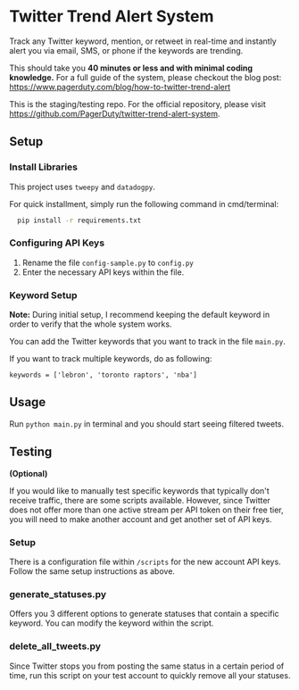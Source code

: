 # Twitter Trend Alert System
Track any Twitter keyword, mention, or retweet in real-time and instantly alert you via email, SMS, or phone if the keywords are trending.

This should take you **40 minutes or less and with minimal coding knowledge.**
For a full guide of the system, please checkout the blog post: <https://www.pagerduty.com/blog/how-to-twitter-trend-alert>

This is the staging/testing repo. For the official repository, please visit <https://github.com/PagerDuty/twitter-trend-alert-system>.

## Setup

### Install Libraries
This project uses `tweepy` and `datadogpy`.


For quick installment, simply run the following command in cmd/terminal:

```bash
  pip install -r requirements.txt
```

### Configuring API Keys
1. Rename the file `config-sample.py` to `config.py`
1. Enter the necessary API keys within the file.

### Keyword Setup
**Note:** During initial setup, I recommend keeping the default keyword in order to verify that the whole system works.

You can add the Twitter keywords that you want to track in the file `main.py`.

If you want to track multiple keywords, do as following:

`keywords = ['lebron', 'toronto raptors', 'nba']`

## Usage
Run `python main.py` in terminal and you should start seeing filtered tweets.

## Testing
**(Optional)**

If you would like to manually test specific keywords that typically don't receive traffic, there are some scripts available. However, since Twitter does not offer more than one active stream per API token on their free tier, you will need to make another account and get another set of API keys.

### Setup
There is a configuration file within `/scripts` for the new account API keys. Follow the same setup instructions as above.

### generate\_statuses.py
Offers you 3 different options to generate statuses that contain a specific keyword. You can modify the keyword within the script.

### delete\_all\_tweets.py
Since Twitter stops you from posting the same status in a certain period of time, run this script on your test account to quickly remove all your statuses.